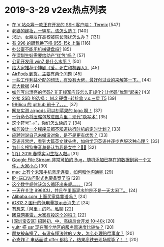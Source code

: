 # 2019-3-29 v2ex热点列表

+ [在 V 站众筹一款正在开发的 SSH 客户端： Termix](https://www.v2ex.com/t/549770#reply547) [547]
+ [老婆的嫁妆，一辆车，该怎么选？](https://www.v2ex.com/t/549798#reply140) [140]
+ [求助，女朋友在高校被院长骚扰怎么办？](https://www.v2ex.com/t/549981#reply131) [131]
+ [有 996 的跟我换下吗 955-15k 上海](https://www.v2ex.com/t/549791#reply116) [116]
+ [办公室不能用机械键盘吗?](https://www.v2ex.com/t/549905#reply85) [85]
+ [在深圳生娃需要给助产“红包”吗？](https://www.v2ex.com/t/549829#reply57) [57]
+ [公司开发用 win7 是什么水平？](https://www.v2ex.com/t/549783#reply50) [50]
+ [给大家推荐个神剧《爱，死亡和机器人》](https://www.v2ex.com/t/549999#reply45) [45]
+ [AirPods 到货，主要有两个问题](https://www.v2ex.com/t/549769#reply45) [45]
+ [一些工作利益分配的想法，有没有大佬，最好创过业的来解答一下。](https://www.v2ex.com/t/549953#reply44) [44]
+ [反大数据](https://www.v2ex.com/t/549818#reply44) [44]
+ [如何写出漂亮的代码? 非正规军应该怎么正规化? 让代码“优雅”起来?](https://www.v2ex.com/t/549788#reply43) [43]
+ [外接 SSD 的选择： M.2 硬盘+转接盒 v.s.三星 T5](https://www.v2ex.com/t/549924#reply39) [39]
+ [996icu 的 github 前十了。。。](https://www.v2ex.com/t/549909#reply37) [37]
+ [网友实测 airpods 可以刻苹果的 logo 啊！](https://www.v2ex.com/t/549822#reply37) [37]
+ [一行命令将压缩包放进图片里：现代"隐写术"](https://www.v2ex.com/t/549917#reply35) [35]
+ [这个符号"->"，你们怎么读的？](https://www.v2ex.com/t/549968#reply34) [34]
+ [如何设计一个程序员都不知道执行时机的定时计划？](https://www.v2ex.com/t/549911#reply33) [33]
+ [应聘时说自己未婚没对象，是不是更有优势？](https://www.v2ex.com/t/549837#reply33) [33]
+ [英语非常烂，看到大篇英文就头疼，如何学习英语并逐步克服这种心理？](https://www.v2ex.com/t/549882#reply33) [33]
+ [为什么搜狗拼音总是认为我是女性？🤦‍♀️](https://www.v2ex.com/t/549936#reply32) [32]
+ [钉钉 2019 春季实习生招人啦~](https://www.v2ex.com/t/549839#reply31) [31]
+ [Google File Stream 非常可怕的 Bug，随机添加已存在的数据到另一个文件，大家小心](https://www.v2ex.com/t/549913#reply30) [30]
+ [mac 上有个未知手机蓝牙连着，如何和他沟通呢](https://www.v2ex.com/t/549762#reply29) [29]
+ [IP+端口访问形式也要备案了吗](https://www.v2ex.com/t/549807#reply29) [29]
+ [这个数字规律该怎么循环出来呢。。。。](https://www.v2ex.com/t/549838#reply25) [25]
+ [一天在关注 996ICU，并且在里面灌水的是不是一天太闲了。](https://www.v2ex.com/t/549932#reply24) [24]
+ [Alibaba.com 上面买家具靠谱吗？](https://www.v2ex.com/t/549776#reply24) [24]
+ [iOS12.2 国行的低电量提示音消失了](https://www.v2ex.com/t/549790#reply24) [24]
+ [有想来「阿里」的吗，私聊](https://www.v2ex.com/t/549812#reply22) [22]
+ [团贷网暴雷，大家有投这个的吗？](https://www.v2ex.com/t/549887#reply22) [22]
+ [[深圳宝安区] 招聘初、中、高级后台开发 10-40k](https://www.v2ex.com/t/549961#reply20) [20]
+ [vultr 搭 ssr 现在哪个地区的服务器速度比较快？](https://www.v2ex.com/t/549990#reply20) [20]
+ [朋友被车撞了，有没有懂法律的 v 友，怎么处理赔偿事宜？](https://www.v2ex.com/t/550009#reply20) [20]
+ [心态炸了 电话面试 offer 都给了，结果高铁去现场就毙了！！](https://www.v2ex.com/t/550061#reply20) [20]
